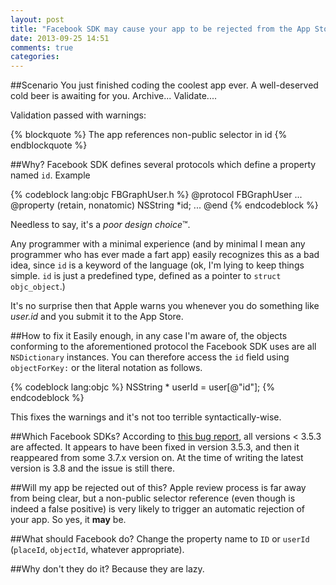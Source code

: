 ```yaml
---
layout: post
title: "Facebook SDK may cause your app to be rejected from the App Store."
date: 2013-09-25 14:51
comments: true
categories: 
---
```

##Scenario
You just finished coding the coolest app ever. A well-deserved cold beer is awaiting for you. Archive... Validate....

Validation passed with warnings:

{% blockquote %}
The app references non-public selector in id
{% endblockquote %}

<!-- more -->

##Why?
Facebook SDK defines several protocols which define a property named `id`. Example

{% codeblock lang:objc FBGraphUser.h %}
@protocol FBGraphUser<FBGraphObject>
...
@property (retain, nonatomic) NSString *id;
... 
@end
{% endcodeblock %}

Needless to say, it's a *poor design choice*&trade;.

Any programmer with a minimal experience (and by minimal I mean any programmer who has ever made a fart app) easily recognizes this as a bad idea, since `id` is a keyword of the language (ok, I'm lying to keep things simple. `id` is just a predefined type, defined as a pointer to `struct objc_object`.)

It's no surprise then that Apple warns you whenever you do something like *user.id* and you submit it to the App Store.

##How to fix it
Easily enough, in any case I'm aware of, the objects conforming to the aforementioned protocol the Facebook SDK uses are all `NSDictionary` instances.
You can therefore access the `id` field using `objectForKey:` or the literal notation as follows.

{% codeblock lang:objc %}
NSString * userId = user[@"id"];
{% endcodeblock %}

This fixes the warnings and it's not too terrible syntactically-wise.

##Which Facebook SDKs?
According to [this bug report](https://developers.facebook.com/bugs/143882255765923/), all versions < 3.5.3 are affected.
It appears to have been fixed in version 3.5.3, and then it reappeared from some 3.7.x version on. At the time of writing the latest version is 3.8 and the issue is still there.

##Will my app be rejected out of this?
Apple review process is far away from being clear, but a non-public selector reference (even though is indeed a false positive) is very likely to trigger an automatic rejection of your app. So yes, it **may** be.

##What should Facebook do?
Change the property name to `ID` or `userId` (`placeId`, `objectId`, whatever appropriate).

##Why don't they do it?
Because they are lazy.

[^1]: Ok, I lied to keep things simple. `id` is just a predefined type, defined as a pointer to `struct objc_object`.